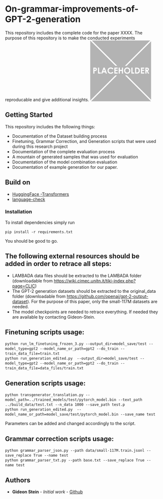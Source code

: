# On-grammar-improvements-of-GPT-2-generation

This repository includes the complete code for the paper XXXX. The purpose of this repository is to make the conducted experiments reproducable and give additional insights.
<img src="placeholder.png" alt="drawing" width="200"/>

## Getting Started

This repository includes the following things: 

  - Documentation of the Dataset building process
  - Finetuning, Grammar Correction, and Generation scripts that were used during this research project
  - Documentation of the complete evaluation process
  - A mountain of generated samples that was used for evaluation
  - Documentation of the model combination evaluation
  - Documentation of example generation for our paper.


## Build on

* [HuggingFace -Transformers](https://github.com/huggingface/transformers)
* [language-check](https://pypi.org/project/language-check/)

### Installation

To install dependencies simply run

```
pip install -r requirements.txt
```
You should be good to go. 


  
  
## The following external resources should be added in order to retrace all steps: 

- LAMBADA data files should be extracted to the LAMBADA folder (downloadable from https://wiki.cimec.unitn.it/tiki-index.php?page=CLIC)
- The GPT-2 generation datasets should be extracted to the original_data folder (downloadable from https://github.com/openai/gpt-2-output-dataset). For the purpose of this paper, only the small-117M datasets are needed.
- The model checkpoints are needed to retrace everything. If needed they are available by contacting Gideon-Stein. 


## Finetuning scripts usage:
 ```
 python run_lm_finetuning_frozen_3.py --output_dir=model_save/test --model_type=gpt2 --model_name_or_path=gpt2 --do_train --train_data_file=train.txt 
 python run_generation_edited.py  --output_dir=model_save/test --model_type=gpt2 --model_name_or_path=gpt2 --do_train --train_data_file=data_files/train.txt

 ```

## Generation scripts usage:
 ```
 python transgenerator_translation.py --model_path=../trained_models/test/pytorch_model.bin --text_path ../build_data/test.txt --n_data 1000 --save_path test.p
 python run_generation_edited.py  --model_name_or_path=model_save/test/pytorch_model.bin --save_name test 
```
  Parameters can be added and changed accordingly to the script.


## Grammar correction scripts usage:
 ```
python grammar_parser_json.py --path data/small-117M.train.jsonl --save_replace True --name test
python grammar_parser_txt.py --path base.txt --save_replace True --name test

 ```
 

 ## Authors

* **Gideon Stein** - *Initial work* - [Github](https://github.com/Gideon-Stein)



